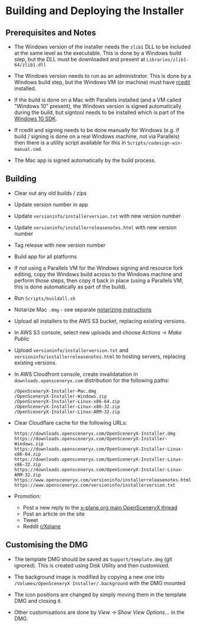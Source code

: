 Building and Deploying the Installer
====================================

Prerequisites and Notes
-----------------------

* The Windows version of the installer needs the `zlib1` DLL to be included at the same level as the executable.  This is done by a Windows build step, but the DLL must be downloaded and present at `Libraries/zlib1-64/zlib1.dll`

* The Windows version needs to run as an administrator.  This is done by a Windows build step, but the Windows VM (or machine) must have [rcedit](https://github.com/electron/rcedit) installed.

* If the build is done on a Mac with Parallels installed (and a VM called "Windows 10" present), the Windows version is signed automatically during the build, but signtool needs to be installed which is part of the [Windows 10 SDK](https://go.microsoft.com/fwlink/?LinkID=698771).

* If rcedit and signing needs to be done manually for Windows (e.g. if build / signing is done on a real Windows machine, not via Parallels) then there is a utility script available for this in `Scripts/codesign-win-manual.cmd`.

* The Mac app is signed automatically by the build process.


Building
--------

* Clear out any old builds / zips

* Update version number in app

* Update `versioninfo/installerversion.txt` with new version number

* Update `versioninfo/installerreleasenotes.html` with new version number

* Tag release with new version number

* Build app for all platforms

* If not using a Parallels VM for the Windows signing and resource fork editing, copy the Windows build across to the Windows machine and perform those steps, then copy it back in place (using a Parallels VM, this is done automatically as part of the build).

* Run `Scripts/buildall.sh`

* Notarize Mac `.dmg` - see separate [notarizing instructions](notarizing.md)

* Upload all installers to the AWS S3 bucket, replacing existing versions.

* In AWS S3 console, select new uploads and choose _Actions -> Make Public_

* Upload `versioninfo/installerversion.txt` and `versioninfo/installerreleasenotes.html` to hosting servers, replacing existing versions.

* In AWS Cloudfront console, create invalidatation in `downloads.opensceneryx.com` distribution for the following paths:
    ```
    /OpenSceneryX-Installer-Mac.dmg
    /OpenSceneryX-Installer-Windows.zip
    /OpenSceneryX-Installer-Linux-x86-64.zip
    /OpenSceneryX-Installer-Linux-x86-32.zip
    /OpenSceneryX-Installer-Linux-ARM-32.zip
    ```
* Clear Cloudflare cache for the following URLs:

    ```
    https://downloads.opensceneryx.com/OpenSceneryX-Installer.dmg
    https://downloads.opensceneryx.com/OpenSceneryX-Installer-Windows.zip
    https://downloads.opensceneryx.com/OpenSceneryX-Installer-Linux-x86-64.zip
    https://downloads.opensceneryx.com/OpenSceneryX-Installer-Linux-x86-32.zip
    https://downloads.opensceneryx.com/OpenSceneryX-Installer-Linux-ARM-32.zip
    https://www.opensceneryx.com/versioninfo/installerreleasenotes.html
    https://www.opensceneryx.com/versioninfo/installerversion.txt
    ```

* Promotion:

    - Post a new reply to the [x-plane.org main OpenSceneryX thread](https://forums.x-plane.org/index.php?/forums/topic/25174-opensceneryx-v320-released/&do=findComment&comment=277394)
	- Post an article on the site
	- Tweet
    - Reddit [r/Xplane](https://www.reddit.com/r/Xplane/)


Customising the DMG
-------------------

* The template DMG should be saved as `Support/template.dmg` (git ignored).  This is created using Disk Utility and then customised.

* The background image is modified by copying a new one into `/Volumes/OpenSceneryX Installer/.background` with the DMG mounted

* The icon positions are changed by simply moving them in the template DMG and closing it.

* Other customisations are done by _View -> Show View Options…_ in the DMG.
